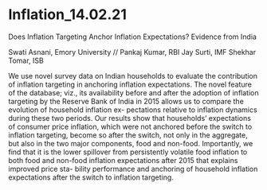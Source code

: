 # Inflation_14.02.21
Does Inflation Targeting Anchor Inflation Expectations? Evidence from India

Swati Asnani, Emory University //
Pankaj Kumar, RBI
Jay Surti, IMF
Shekhar Tomar, ISB
 
We use novel survey data on Indian households to evaluate the contribution of inflation targeting in anchoring inflation expectations. The novel feature of the database; viz., its availability before and after the adoption of inflation targeting by the Reserve Bank of India in 2015 allows us to compare the evolution of household inflation ex- pectations relative to inflation dynamics during these two periods. Our results show that households’ expectations of consumer price inflation, which were not anchored before the switch to inflation targeting, become so after the switch, not only in the aggregate, but also in the two major components, food and non-food. Importantly, we find that it is the lower spillover from persistently volatile food inflation to both food and non-food inflation expectations after 2015 that explains improved price sta- bility performance and anchoring of household inflation expectations after the switch to inflation targeting.
